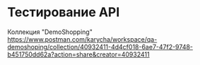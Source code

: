 # Тестирование API
Коллекция "DemoShopping" 
https://www.postman.com/karycha/workspace/qa-demoshoping/collection/40932411-4d4cf018-6ae7-47f2-9748-b451750dd62a?action=share&creator=40932411
